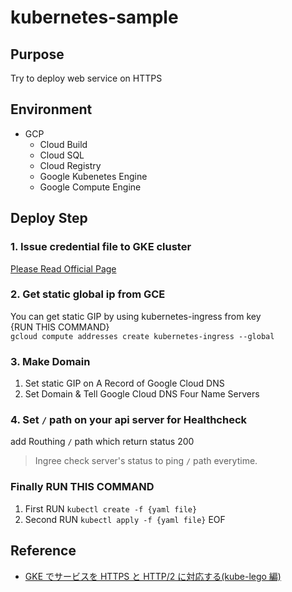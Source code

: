# kubernetes-sample
## Purpose
Try to deploy web service on HTTPS
## Environment
- GCP
    - Cloud Build
    - Cloud SQL
    - Cloud Registry
    - Google Kubenetes Engine
    - Google Compute Engine
## Deploy Step
### 1. Issue credential file to GKE cluster 
[Please Read Official Page](https://cloud.google.com/sql/docs/container-engine-connect?hl=ja)
### 2. Get static global ip from GCE
You can get static GIP by using kubernetes-ingress from key  
{RUN THIS COMMAND}  
`gcloud compute addresses create kubernetes-ingress --global`
### 3. Make Domain
1. Set static GIP on A Record of Google Cloud DNS
2. Set Domain & Tell Google Cloud DNS Four Name Servers
### 4. Set `/` path on your api server for Healthcheck
add Routhing `/` path which return status 200
> Ingree check server's status to ping `/` path everytime.  
### Finally RUN THIS COMMAND
1. First RUN 
`kubectl create -f {yaml file}`
2. Second RUN
`kubectl apply -f {yaml file}`
EOF
## Reference
- [GKE でサービスを HTTPS と HTTP/2 に対応する(kube-lego 編)](https://qiita.com/apstndb/items/2fef0a80d4510516cb1f)